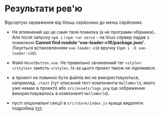 # Результати рев'ю

Відсортую зауваження від більш серйозних до менш серйозних.

- Не впевнений що це саме твоя помилка (а не програми-збірника).. Але після запуску `npm i` і `npm run serve` - на linux сервер падав з помилкою **Cannot find module 'vue-loader-v16/package.json'**. Лікується встановленням `vue-loader-v16` вручну (`npm i -D vue-loader-v16`).

- Файл `ResetButton.vue`. Не правильно зачиненний тег `<style>`: `</styles>` замість `</style>`. Із-за цього проект також не піднімався.

- в проекті не повинно бути файлів які не використовуються, наприклад `./test` (тут описаний тест компонента `HelloWorld`, якого уже немає в проекті) або `src/assets/logo.png` (це зображення використовувалось в компоненті `HelloWorld`).

- пусті опціональні секції в `src/store/index.js` краще видаляти. подробиці [тут](src/store/index.js).
